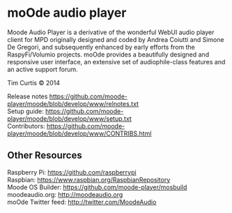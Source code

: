 # moOde audio player

Moode Audio Player is a derivative of the wonderful WebUI audio player client for MPD originally designed and coded by Andrea Coiutti and Simone De Gregori, and subsequently enhanced by early efforts from the RaspyFi/Volumio projects. moOde provides a beautifully designed and responsive user interface, an extensive set of audiophile-class features and an active support forum.

Tim Curtis © 2014

Release notes https://github.com/moode-player/moode/blob/develop/www/relnotes.txt<br>
Setup guide: https://github.com/moode-player/moode/blob/develop/www/setup.txt<br>
Contributors: https://github.com/moode-player/moode/blob/develop/www/CONTRIBS.html<br>

## Other Resources
Raspberry Pi: https://github.com/raspberrypi<br>
Raspbian: https://www.raspbian.org/RaspbianRepository<br>
Moode OS Builder: https://github.com/moode-player/mosbuild<br>
moodeaudio.org: http://moodeaudio.org<br>
moOde Twitter feed: http://twitter.com/MoodeAudio
